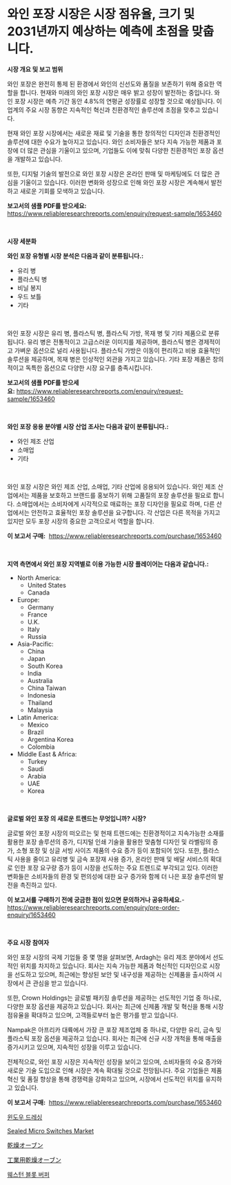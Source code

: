 <p><h1>와인 포장 시장은 시장 점유율, 크기 및 2031년까지 예상하는 예측에 초점을 맞춥니다.</h1></p><p><strong>시장 개요 및 보고 범위</strong></p>
<p><p>와인 포장은 완전히 통제 된 환경에서 와인의 신선도와 품질을 보존하기 위해 중요한 역할을 합니다. 현재와 미래의 와인 포장 시장은 매우 밝고 성장이 발전하는 중입니다. 와인 포장 시장은 예측 기간 동안 4.8%의 연평균 성장률로 성장할 것으로 예상됩니다. 이 업계의 주요 시장 동향은 지속적인 혁신과 친환경적인 솔루션에 초점을 맞추고 있습니다.</p><p>현재 와인 포장 시장에서는 새로운 재료 및 기술을 통한 창의적인 디자인과 친환경적인 솔루션에 대한 수요가 높아지고 있습니다. 와인 소비자들은 보다 지속 가능한 제품과 포장에 더 많은 관심을 기울이고 있으며, 기업들도 이에 맞춰 다양한 친환경적인 포장 옵션을 개발하고 있습니다.</p><p>또한, 디지털 기술의 발전으로 와인 포장 시장은 온라인 판매 및 마케팅에도 더 많은 관심을 기울이고 있습니다. 이러한 변화와 성장으로 인해 와인 포장 시장은 계속해서 발전하고 새로운 기회를 모색하고 있습니다.</p></p>
<p><strong>보고서의 샘플 PDF를 받으세요:</strong> <a href="https://www.reliableresearchreports.com/enquiry/request-sample/1653460">https://www.reliableresearchreports.com/enquiry/request-sample/1653460</a></p>
<p>&nbsp;</p>
<p><strong>시장 세분화</strong></p>
<p><strong>와인 포장 유형별 시장 분석은 다음과 같이 분류됩니다.:</strong></p>
<p><ul><li>유리 병</li><li>플라스틱 병</li><li>비닐 봉지</li><li>우드 보틀</li><li>기타</li></ul></p>
<p>&nbsp;</p>
<p><p>와인 포장 시장은 유리 병, 플라스틱 병, 플라스틱 가방, 목재 병 및 기타 제품으로 분류됩니다. 유리 병은 전통적이고 고급스러운 이미지를 제공하며, 플라스틱 병은 경제적이고 가벼운 옵션으로 널리 사용됩니다. 플라스틱 가방은 이동이 편리하고 비용 효율적인 솔루션을 제공하며, 목재 병은 인상적인 외관을 가지고 있습니다. 기타 포장 제품은 창의적이고 독특한 옵션으로 다양한 시장 요구를 충족시킵니다.</p></p>
<p><strong>보고서의 샘플 PDF를 받으세요:</strong>&nbsp;<a href="https://www.reliableresearchreports.com/enquiry/request-sample/1653460">https://www.reliableresearchreports.com/enquiry/request-sample/1653460</a></p>
<p>&nbsp;</p>
<p><strong> 와인 포장 응용 분야별 시장 산업 조사는 다음과 같이 분류됩니다.:</strong></p>
<p><ul><li>와인 제조 산업</li><li>소매업</li><li>기타</li></ul></p>
<p>&nbsp;</p>
<p><p>와인 포장 시장은 와인 제조 산업, 소매업, 기타 산업에 응용되어 있습니다. 와인 제조 산업에서는 제품을 보호하고 브랜드를 홍보하기 위해 고품질의 포장 솔루션을 필요로 합니다. 소매업에서는 소비자에게 시각적으로 매료하는 포장 디자인을 필요로 하며, 다른 산업에서는 안전하고 효율적인 포장 솔루션을 요구합니다. 각 산업은 다른 목적을 가지고 있지만 모두 포장 시장의 중요한 고객으로서 역할을 합니다.</p></p>
<p><strong>이 보고서 구매:</strong>&nbsp; <a href="https://www.reliableresearchreports.com/purchase/1653460">https://www.reliableresearchreports.com/purchase/1653460</a></p>
<p>&nbsp;</p>
<p><strong>지역 측면에서 와인 포장 지역별로 이용 가능한 시장 플레이어는 다음과 같습니다.:</strong></p>
<p><ul>
    <li>
        North America:
        <ul>
            <li>United States</li>
            <li>Canada</li>
        </ul>
    </li>
    <li>
        Europe:
        <ul>
            <li>Germany</li>
            <li>France</li>
            <li>U.K.</li>
            <li>Italy</li>
            <li>Russia</li>
        </ul>
    </li>
    <li>
        Asia-Pacific:
        <ul>
            <li>China</li>
            <li>Japan</li>
            <li>South Korea</li>
            <li>India</li>
            <li>Australia</li>
            <li>China Taiwan</li>
            <li>Indonesia</li>
            <li>Thailand</li>
            <li>Malaysia</li>
        </ul>
    </li>
    <li>
        Latin America:
        <ul>
            <li>Mexico</li>
            <li>Brazil</li>
            <li>Argentina Korea</li>
            <li>Colombia</li>
        </ul>
    </li>
    <li>
        Middle East & Africa:
        <ul>
            <li>Turkey</li>
            <li>Saudi</li>
            <li>Arabia</li>
            <li>UAE</li>
            <li>Korea</li>
        </ul>
    </li>
    </ul></p>
<p>&nbsp;</p>
<p><strong>글로벌 와인 포장 의 새로운 트렌드는 무엇입니까? 시장?</strong></p>
<p><p>글로벌 와인 포장 시장의 떠오르는 및 현재 트렌드에는 친환경적이고 지속가능한 소재를 활용한 포장 솔루션의 증가, 디지털 인쇄 기술을 활용한 맞춤형 디자인 및 라벨링의 증가, 소형 포장 및 싱글 서빙 사이즈 제품의 수요 증가 등이 포함되어 있다. 또한, 플라스틱 사용을 줄이고 유리병 및 금속 포장재 사용 증가, 온라인 판매 및 배달 서비스의 확대로 인한 포장 요구량 증가 등이 시장을 선도하는 주요 트렌드로 부각되고 있다. 이러한 변화들은 소비자들의 환경 및 편의성에 대한 요구 증가와 함께 더 나은 포장 솔루션의 발전을 촉진하고 있다.</p></p>
<p><strong>이 보고서를 구매하기 전에 궁금한 점이 있으면 문의하거나 공유하세요.</strong>- <a href="https://www.reliableresearchreports.com/enquiry/pre-order-enquiry/1653460">https://www.reliableresearchreports.com/enquiry/pre-order-enquiry/1653460</a></p>
<p>&nbsp;</p>
<p><strong>주요 시장 참여자</strong></p>
<p><p>와인 포장 시장의 국제 기업들 중 몇 명을 살펴보면, Ardagh는 유리 제조 분야에서 선도적인 위치를 차지하고 있습니다. 회사는 지속 가능한 제품과 혁신적인 디자인으로 시장을 선도하고 있으며, 최근에는 향상된 보안 및 내구성을 제공하는 신제품을 출시하여 시장에서 큰 관심을 받고 있습니다.</p><p>또한, Crown Holdings는 글로벌 패키징 솔루션을 제공하는 선도적인 기업 중 하나로, 다양한 포장 옵션을 제공하고 있습니다. 회사는 최근에 신제품 개발 및 혁신을 통해 시장 점유율을 확대하고 있으며, 고객들로부터 높은 평가를 받고 있습니다.</p><p>Nampak은 아프리카 대륙에서 가장 큰 포장 제조업체 중 하나로, 다양한 유리, 금속 및 플라스틱 포장 옵션을 제공하고 있습니다. 회사는 최근에 신규 시장 개척을 통해 매출을 증가시키고 있으며, 지속적인 성장을 이루고 있습니다.</p><p>전체적으로, 와인 포장 시장은 지속적인 성장을 보이고 있으며, 소비자들의 수요 증가와 새로운 기술 도입으로 인해 시장은 계속 확대될 것으로 전망됩니다. 주요 기업들은 제품 혁신 및 품질 향상을 통해 경쟁력을 강화하고 있으며, 시장에서 선도적인 위치를 유지하고 있습니다.</p></p>
<p><strong>이 보고서 구매:</strong>&nbsp;&nbsp;<a href="https://www.reliableresearchreports.com/purchase/1653460">https://www.reliableresearchreports.com/purchase/1653460</a></p>
<p><p><a href="https://github.com/Penelolack456456/Market-Research-Report-List-1/blob/main/198633110849.md">윈도우 드레싱</a></p><p><a href="https://github.com/angelajermaine/Market-Research-Report-List-2/blob/main/sealed-micro-switches-market.md">Sealed Micro Switches Market</a></p><p><a href="https://github.com/ReganWisoky2023/Market-Research-Report-List-1/blob/main/837681111722.md">乾燥オーブン</a></p><p><a href="https://github.com/cbigkbh02719/Market-Research-Report-List-1/blob/main/322434011721.md">工業用乾燥オーブン</a></p><p><a href="https://medium.com/@kathyorton6556/%EC%84%9C%EB%B6%80-%ED%98%95%EA%B4%91-%EC%9B%90%EC%A0%95%EC%A7%80-%EC%8B%9C%EC%9E%A5-%EC%9C%A0%ED%98%95-%EC%9D%91%EC%9A%A9-%EB%B0%8F-%EC%A7%80%EB%A6%AC%EC%97%90-%EB%8C%80%ED%95%9C-%ED%8F%AC%EA%B4%84%EC%A0%81%EC%9D%B8-%ED%8F%89%EA%B0%80-3c9d69a323fd">웨스턴 블롯 버퍼</a></p></p>
